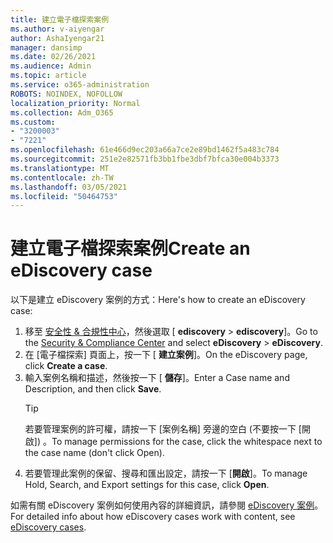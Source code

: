 ```yaml
---
title: 建立電子檔探索案例
ms.author: v-aiyengar
author: AshaIyengar21
manager: dansimp
ms.date: 02/26/2021
ms.audience: Admin
ms.topic: article
ms.service: o365-administration
ROBOTS: NOINDEX, NOFOLLOW
localization_priority: Normal
ms.collection: Adm_O365
ms.custom:
- "3200003"
- "7221"
ms.openlocfilehash: 61e466d9ec203a66a7ce2e89bd1462f5a483c784
ms.sourcegitcommit: 251e2e82571fb3bb1fbe3dbf7bfca30e004b3373
ms.translationtype: MT
ms.contentlocale: zh-TW
ms.lasthandoff: 03/05/2021
ms.locfileid: "50464753"
---
```

# <a name="create-an-ediscovery-case"></a><span data-ttu-id="56916-102">建立電子檔探索案例</span><span class="sxs-lookup"><span data-stu-id="56916-102">Create an eDiscovery case</span></span>

<span data-ttu-id="56916-103">以下是建立 eDiscovery 案例的方式：</span><span class="sxs-lookup"><span data-stu-id="56916-103">Here's how to create an eDiscovery case:</span></span>

1. <span data-ttu-id="56916-104">移至 [安全性 & 合規性中心](https://go.microsoft.com/fwlink/p/?linkid=2077143)，然後選取 [ **ediscovery**  >  **ediscovery**]。</span><span class="sxs-lookup"><span data-stu-id="56916-104">Go to the [Security & Compliance Center](https://go.microsoft.com/fwlink/p/?linkid=2077143) and select **eDiscovery** > **eDiscovery**.</span></span>
1. <span data-ttu-id="56916-105">在 [電子檔探索] 頁面上，按一下 [ **建立案例**]。</span><span class="sxs-lookup"><span data-stu-id="56916-105">On the eDiscovery page, click **Create a case**.</span></span>
1. <span data-ttu-id="56916-106">輸入案例名稱和描述，然後按一下 [ **儲存**]。</span><span class="sxs-lookup"><span data-stu-id="56916-106">Enter a Case name and Description, and then click **Save**.</span></span>
    > [!TIP]
    ><span data-ttu-id="56916-107">若要管理案例的許可權，請按一下 [案例名稱] 旁邊的空白 (不要按一下 [開啟]) 。</span><span class="sxs-lookup"><span data-stu-id="56916-107">To manage permissions for the case, click the whitespace next to the case name (don't click Open).</span></span>
1. <span data-ttu-id="56916-108">若要管理此案例的保留、搜尋和匯出設定，請按一下 [**開啟**]。</span><span class="sxs-lookup"><span data-stu-id="56916-108">To manage Hold, Search, and Export settings for this case, click **Open**.</span></span>

<span data-ttu-id="56916-109">如需有關 eDiscovery 案例如何使用內容的詳細資訊，請參閱 [eDiscovery 案例](https://go.microsoft.com/fwlink/?linkid=2101589)。</span><span class="sxs-lookup"><span data-stu-id="56916-109">For detailed info about how eDiscovery cases work with content, see [eDiscovery cases](https://go.microsoft.com/fwlink/?linkid=2101589).</span></span>

